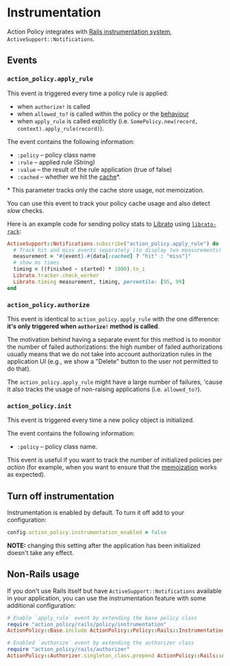 # Instrumentation

Action Policy integrates with [Rails instrumentation system](https://guides.rubyonrails.org/active_support_instrumentation.html), `ActiveSupport::Notifications`.

## Events

### `action_policy.apply_rule`

This event is triggered every time a policy rule is applied:

- when `authorize!` is called
- when `allowed_to?` is called within the policy or the [behaviour](behaviour.md)
- when `apply_rule` is called explicitly (i.e. `SomePolicy.new(record, context).apply_rule(record)`).

The event contains the following information:

- `:policy` – policy class name
- `:rule` – applied rule (String)
- `:value` – the result of the rule application (true of false)
- `:cached` – whether we hit the [cache](caching.md)\*.

\* This parameter tracks only the cache store usage, not memoization.

You can use this event to track your policy cache usage and also detect _slow_ checks.

Here is an example code for sending policy stats to [Librato](https://librato.com/)
using [`librato-rack`](https://github.com/librato/librato-rack):

```ruby
ActiveSupport::Notifications.subscribe("action_policy.apply_rule") do |event, started, finished, _, data|
  # Track hit and miss events separately (to display two measurements)
  measurement = "#{event}.#{data[:cached] ? "hit" : "miss"}"
  # show ms times
  timing = ((finished - started) * 1000).to_i
  Librato.tracker.check_worker
  Librato.timing measurement, timing, percentile: [95, 99]
end
```

### `action_policy.authorize`

This event is identical to `action_policy.apply_rule` with the one difference:
**it's only triggered when `authorize!` method is called**.

The motivation behind having a separate event for this method is to monitor the number of failed
authorizations: the high number of failed authorizations usually means that we do not take
into account authorization rules in the application UI (e.g., we show a "Delete" button to the user not
permitted to do that).

The `action_policy.apply_rule` might have a large number of failures, 'cause it also tracks the usage of non-raising applications (i.e. `allowed_to?`).

### `action_policy.init`

This event is triggered every time a new policy object is initialized.

The event contains the following information:

- `:policy` – policy class name.

This event is useful if you want to track the number of initialized policies per _action_ (for example, when you want to ensure that
the [memoization](caching.md) works as expected).

## Turn off instrumentation

Instrumentation is enabled by default. To turn it off add to your configuration:

```ruby
config.action_policy.instrumentation_enabled = false
```

**NOTE:** changing this setting after the application has been initialized doesn't take any effect.

## Non-Rails usage

If you don't use Rails itself but have `ActiveSupport::Notifications` available in your application,
you can use the instrumentation feature with some additional configuration:

```ruby
# Enable `apply_rule` event by extending the base policy class
require "action_policy/rails/policy/instrumentation"
ActionPolicy::Base.include ActionPolicy::Policy::Rails::Instrumentation

# Enabled `authorize` event by extending the authorizer class
require "action_policy/rails/authorizer"
ActionPolicy::Authorizer.singleton_class.prepend ActionPolicy::Rails::Authorizer
```
